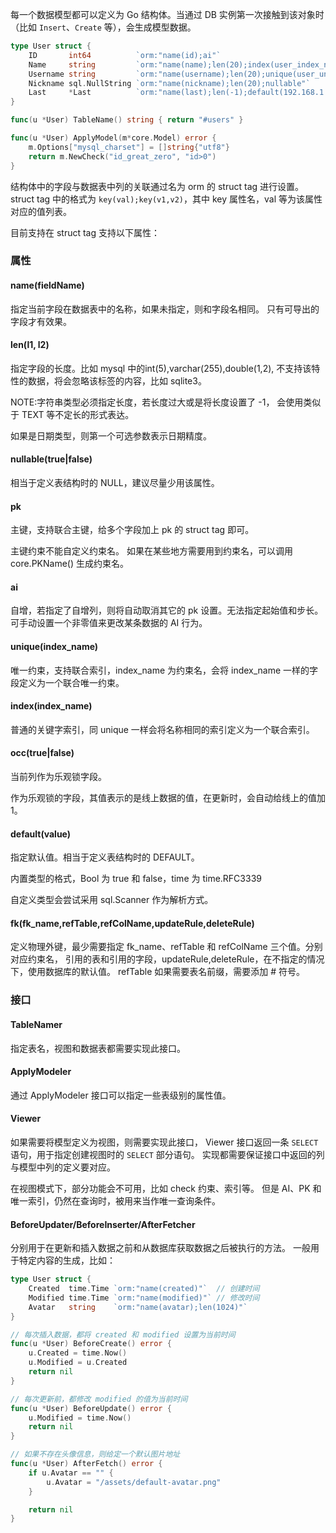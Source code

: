 每一个数据模型都可以定义为 Go 结构体。当通过 DB 实例第一次接触到该对象时
（比如 `Insert`、`Create` 等），会生成模型数据。

```go
type User struct {
    ID       int64          `orm:"name(id);ai"`
    Name     string         `orm:"name(name);len(20);index(user_index_name)"`
    Username string         `orm:"name(username);len(20);unique(user_unique_username)"`
    Nickname sql.NullString `orm:"name(nickname);len(20);nullable"`
    Last     *Last          `orm:"name(last);len(-1);default(192.168.1.1,2019-07-29T17:11:01)"`
}

func(u *User) TableName() string { return "#users" }

func(u *User) ApplyModel(m*core.Model) error {
    m.Options["mysql_charset"] = []string{"utf8"}
    return m.NewCheck("id_great_zero", "id>0")
}
```

结构体中的字段与数据表中列的关联通过名为 orm 的 struct tag 进行设置。
struct tag 中的格式为 `key(val);key(v1,v2)`，其中 key 属性名，val 等为该属性对应的值列表。

目前支持在 struct tag 支持以下属性：

### 属性

#### name(fieldName)

指定当前字段在数据表中的名称，如果未指定，则和字段名相同。
只有可导出的字段才有效果。

#### len(l1, l2)

指定字段的长度。比如 mysql 中的int(5),varchar(255),double(1,2),
不支持该特性的数据，将会忽略该标签的内容，比如 sqlite3。

NOTE:字符串类型必须指定长度，若长度过大或是将长度设置了 -1，
会使用类似于 TEXT 等不定长的形式表达。

如果是日期类型，则第一个可选参数表示日期精度。

#### nullable(true|false)

相当于定义表结构时的 NULL，建议尽量少用该属性。

#### pk

主键，支持联合主键，给多个字段加上 pk 的 struct tag 即可。

主键约束不能自定义约束名。
如果在某些地方需要用到约束名，可以调用 core.PKName() 生成约束名。

#### ai

自增，若指定了自增列，则将自动取消其它的 pk 设置。无法指定起始值和步长。
可手动设置一个非零值来更改某条数据的 AI 行为。

#### unique(index_name)

唯一约束，支持联合索引，index_name 为约束名，会将 index_name
一样的字段定义为一个联合唯一约束。

#### index(index_name)

普通的关键字索引，同 unique 一样会将名称相同的索引定义为一个联合索引。

#### occ(true|false)

当前列作为乐观锁字段。

作为乐观锁的字段，其值表示的是线上数据的值，在更新时，会自动给线上的值加 1。

#### default(value)

指定默认值。相当于定义表结构时的 DEFAULT。

内置类型的格式，Bool 为 true 和 false，time 为 time.RFC3339

自定义类型会尝试采用 sql.Scanner 作为解析方式。

#### fk(fk_name,refTable,refColName,updateRule,deleteRule)

定义物理外键，最少需要指定 fk_name、refTable 和 refColName 三个值。分别对应约束名，
引用的表和引用的字段，updateRule,deleteRule，在不指定的情况下，使用数据库的默认值。
refTable 如果需要表名前缀，需要添加 # 符号。

### 接口

#### TableNamer

指定表名，视图和数据表都需要实现此接口。

#### ApplyModeler

通过 ApplyModeler 接口可以指定一些表级别的属性值。

#### Viewer

如果需要将模型定义为视图，则需要实现此接口，
Viewer 接口返回一条 `SELECT` 语句，用于指定创建视图时的 `SELECT` 部分语句。
实现都需要保证接口中返回的列与模型中列的定义要对应。

在视图模式下，部分功能会不可用，比如 check 约束、索引等。
但是 AI、PK 和唯一索引，仍然在查询时，被用来当作唯一查询条件。

#### BeforeUpdater/BeforeInserter/AfterFetcher

分别用于在更新和插入数据之前和从数据库获取数据之后被执行的方法。
一般用于特定内容的生成，比如：

```go
type User struct {
    Created  time.Time `orm:"name(created)"`  // 创建时间
    Modified time.Time `orm:"name(modified)"` // 修改时间
    Avatar   string    `orm:"name(avatar);len(1024)"`
}

// 每次插入数据，都将 created 和 modified 设置为当前时间
func(u *User) BeforeCreate() error {
    u.Created = time.Now()
    u.Modified = u.Created
    return nil
}

// 每次更新前，都修改 modified 的值为当前时间
func(u *User) BeforeUpdate() error {
    u.Modified = time.Now()
    return nil
}

// 如果不存在头像信息，则给定一个默认图片地址
func(u *User) AfterFetch() error {
    if u.Avatar == "" {
        u.Avatar = "/assets/default-avatar.png"
    }

    return nil
}

```
